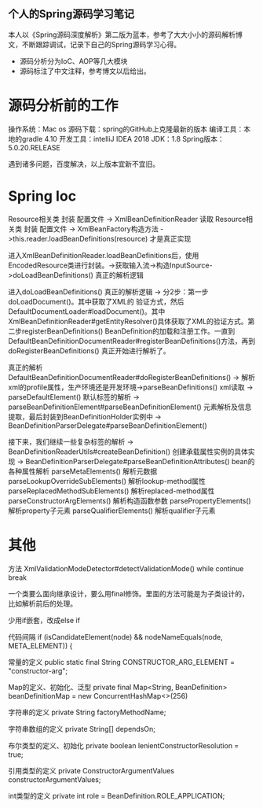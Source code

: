 ## 个人的Spring源码学习笔记

本人以《Spring源码深度解析》第二版为蓝本，参考了大大小小的源码解析博文，不断跟踪调试，记录下自己的Spring源码学习心得。
- 源码分析分为IoC、AOP等几大模块
- 源码标注了中文注释，参考博文以后给出。

# 源码分析前的工作

操作系统：Mac os
源码下载：spring的GitHub上克隆最新的版本
编译工具：本地的gradle 4.10
开发工具：intelliJ IDEA 2018
JDK：1.8
Spring版本：5.0.20.RELEASE

遇到诸多问题，百度解决，以上版本宜新不宜旧。

# Spring Ioc

Resource相关类 封装 配置文件 -> XmlBeanDefinitionReader 读取
Resource相关类 封装 配置文件 -> XmlBeanFactory构造方法 ->this.reader.loadBeanDefinitions(resource) 才是真正实现

进入XmlBeanDefinitionReader.loadBeanDefinitions后，使用EncodedResource类进行封装。->获取输入流->构造InputSource->doLoadBeanDefinitions() 真正的解析逻辑

进入doLoadBeanDefinitions() 真正的解析逻辑 -> 分2步：第一步doLoadDocument()。其中获取了XML的
验证方式，然后DefaultDocumentLoader#loadDocument()。其中XmlBeanDefinitionReader#getEntityResolver()具体获取了XML的验证方式。第二步registerBeanDefinitions() BeanDefinition的加载和注册工作。一直到DefaultBeanDefinitionDocumentReader#registerBeanDefinitions()方法，再到doRegisterBeanDefinitions() 真正开始进行解析了。

真正的解析 DefaultBeanDefinitionDocumentReader#doRegisterBeanDefinitions() -> 解析xml的profile属性，生产环境还是开发环境->parseBeanDefinitions() xml读取 -> parseDefaultElement() 默认标签的解析 -> parseBeanDefinitionElement#parseBeanDefinitionElement() 元素解析及信息提取，最后封装到BeanDefinitionHolder实例中 -> BeanDefinitionParserDelegate#parseBeanDefinitionElement()

接下来，我们继续一些复杂标签的解析 -> BeanDefinitionReaderUtils#createBeanDefinition() 创建承载属性实例的具体实现 -> 
BeanDefinitionParserDelegate#parseBeanDefinitionAttributes() bean的各种属性解析
							parseMetaElements() 解析元数据
							parseLookupOverrideSubElements() 解析lookup-method属性
							parseReplacedMethodSubElements() 解析replaced-method属性
							parseConstructorArgElements() 解析构造函数参数
							parsePropertyElements() 解析property子元素
							parseQualifierElements() 解析qualifier子元素









# 其他

方法 XmlValidationModeDetector#detectValidationMode()
while continue break

一个类要么面向继承设计，要么用final修饰。里面的方法可能是为子类设计的，比如解析前后的处理。

少用if嵌套，改成else if

代码间隔
if (isCandidateElement(node) && nodeNameEquals(node, META_ELEMENT)) {

常量的定义
public static final String CONSTRUCTOR_ARG_ELEMENT = "constructor-arg";

Map的定义、初始化、泛型
private final Map<String, BeanDefinition> beanDefinitionMap = new ConcurrentHashMap<>(256)

字符串的定义
private String factoryMethodName;

字符串数组的定义
private String[] dependsOn;

布尔类型的定义、初始化
private boolean lenientConstructorResolution = true;

引用类型的定义
private ConstructorArgumentValues constructorArgumentValues;

int类型的定义
private int role = BeanDefinition.ROLE_APPLICATION;